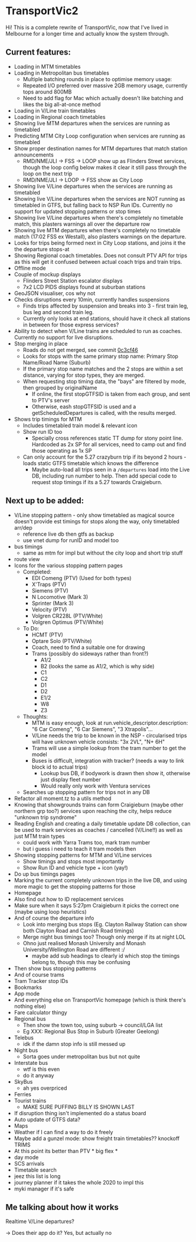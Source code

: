 # TransportVic2
Hi! This is a complete rewrite of TransportVic, now that I've lived in Melbourne for a longer time and actually know the system through.

## Current features:
- Loading in MTM timetables
- Loading in Metropolitan bus timetables
  - Multiple batching rounds in place to optimise memory usage:
  - Repeated I/O preferred over massive 2GB memory usage, currently tops around 800MB
  - Need to add flag for Mac which actually doesn't like batching and likes the big all-at-once method
- Loading in V/Line train timetables
- Loading in Regional coach timetables
- Showing live MTM departures when the services are running as timetabled
- Predicting MTM City Loop configuration when services are running as timetabled
- Show proper destination names for MTM departures that match station announcements
  - RMD/NME/JLI -> FSS -> LOOP show up as Flinders Street services, though the loop config below makes it clear it still pass through the loop on the next trip
  - RMD/NME/JLI -> LOOP -> FSS show as City Loop
- Showing live V/Line departures when the services are running as timetabled
- Showing live V/Line departures when the services are NOT running as timetabled in GTFS, but falling back to NSP Run IDs. Currently no support for updated stopping patterns or stop times
- Showing live V/Line departures when there's completely no timetable match, this plasters warnings all over the departure row
- Showing live MTM departures when there's completely no timetable match (17:02 FSS ex Westall), also plasters warnings on the departure.
- Looks for trips being formed next in City Loop stations, and joins it the the departure stops-at
- Showing Regional coach timetables. Does not consult PTV API for trips as this will get it confused between actual coach trips and train trips.
- Offline mode
- Couple of mockup displays
  - Flinders Street Station escalator displays
  - 7x2 LCD PIDS displays found at suburban stations
- GeoJSON visualiser, cos why not
- Checks disruptions every 10min, currently handles suspensions
  - Finds trips affected by suspension and breaks into 3 - first train leg, bus leg and second train leg.
  - Currently only looks at end stations, should have it check all stations in between for those express services?
- Ability to detect when V/Line trains are scheduled to run as coaches. Currently no support for live disruptions.
- Stop merging in place
  - Roads do not get merged, see commit [0c3cf46](https://github.com/TransportVic/TransportVic2/commit/0c3cf45222eb2d94bc1e26cc6a95b862218a441f)
  - Looks for stops with the same primary stop name: Primary Stop Name/Road Name (Suburb)
  - If the primary stop name matches and the 2 stops are within a set distance, varying for stop types, they are merged.
  - When requesting stop timing data, the "bays" are filtered by mode, then grouped by originalName
    - If online, the first stopGTFSID is taken from each group, and sent to PTV's server
    - Otherwise, eash stopGTFSID is used and a getScheduledDepartures is called, with the results merged.
- Shows trip timings for MTM
  - Includes timetabled train model & relevant icon
  - Show run ID too
    - Specially cross references static TT dump for stony point line. Hardcoded as 2x SP for all services, need to camp out and find those operating as 1x SP
  - Can only account for the 5.27 crazyburn trip if its beyond 2 hours - loads static GTFS timetable which knows the difference
    - Maybe auto-load all trips seen in a `/departures` load into the Live DB, including run number to help. Then add special code to request stop timings if its a 5.27 towards Craigieburn.

## Next up to be added:
- V/Line stopping pattern - only show timetabled as magical source doesn't provide est timings for stops along the way, only timetabled arr/dep
  - reference live db then gtfs as backup
  - use vnet dump for runID and model too
- bus timings
  - same as mtm for impl but without the city loop and short trip stuff
- route view
- Icons for the various stopping pattern pages
  - Completed:
    - EDI Comeng (PTV) (Used for both types)
    - X'Traps (PTV)
    - Siemens (PTV)
    - N Locomotive (Mark 3)
    - Sprinter (Mark 3)
    - Velocity (PTV)
    - Volgren CR228L (PTV/White)
    - Volgren Optimus (PTV/White)
  - To Do:
    - HCMT (PTV)
    - Optare Solo (PTV/White)
    - Coach, need to find a suitable one for drawing
    - Trams (possibly do sideways rather than front?)
      - A1/2
      - B2 (looks the same as A1/2, which is why side)
      - C1
      - C2
      - D1
      - D2
      - E1/2
      - W8
      - Z3
  - Thoughts:
    - MTM is easy enough, look at run.vehicle_descriptor.description: "6 Car Comeng", "6 Car Siemens", "3 Xtrapolis"...
    - V/Line needs the trip to be known in the NSP - circularised trips will have unknown vehicle consists: "3x 2VL", "N+ 6H"
    - Trams will use a simple lookup from the tram number to get the model
    - Buses is difficult, integration with tracker? (needs a way to link block id to actual trips)
      - Lookup bus DB, if bodywork is drawn then show it, otherwise just display fleet number
      - Would really only work with Ventura services
  - Searches up stopping pattern for trips not in any DB
- Refactor all moment.tz to a utils method
- Knowing that showgrounds trains can form Craigieburn (maybe other northern grp too?) services upon reaching the city, helps reduce "unknown trip syndrome"
- Reading English and creating a daily timetable update DB collection, can be used to mark services as coaches / cancelled (V/Line!!) as well as just MTM train types
  - could work with Yarra Trams too, mark tram number
  - but i guess i need to teach it tram models then
- Showing stopping patterns for MTM and V/Line services
  - Show timings and stops most importantly
  - Show Run ID and vehicle type + icon (yay!)
- Do up bus timings pages
- Marking the current completely unknown trips in the live DB, and using more magic to get the stopping patterns for those
- Homepage
- Also find out how to ID replacement services
- Make sure when it says 5:27pm Craigieburn it picks the correct one (maybe using loop heuristics)
- And of course the departure info
  - Look into merging bus stops (Eg. Clayton Railway Station can show both Clayton Road and Carnish Road timings)
  - Merge night bus timings too? Though only merge if its at night LOL
  - Ohno just realised Monash University and Monash University/Wellington Road are different :/
    - maybe add sub headings to clearly id which stop the timings belong to, though this may be confusing
- Then show bus stopping patterns
- And of course trams
- Tram Tracker stop IDs
- Bookmarks
- App mode
- And everything else on TransportVic homepage (which is think there's nothing else)
- Fare calculator thingy
- Regional bus
  - Then show the town too, using suburb -> council/LGA list
  - Eg XXX: Regional Bus Stop in Suburb (Greater Geelong)
- Telebus
  - idk if the damn stop info is still messed up
- Night bus
  - Sorta goes under metropolitan bus but not quite
- Interstate bus
  - wtf is this even
  - do it anyway
- SkyBus
  - ah yes overpriced
- Ferries
- Tourist trains
  - MAKE SURE PUFFING BILLY IS SHOWN LAST
- If disruption thing isn't implemented do a status board
- Auto update of GTFS data?
- Maps
- Weather if I can find a way to do it freely
- Maybe add a gunzel mode: show freight train timetables?? knockoff TRIMS
- At this point its better than PTV * big flex *
- day mode
- SCS arrivals
- Timetable search
- jeez this list is long
- journey planner if it takes the whole 2020 to impl this
- myki manager if it's safe

## Me talking about how it works
Realtime V/Line departures?

-> Does their app do it? Yes, but actually no
